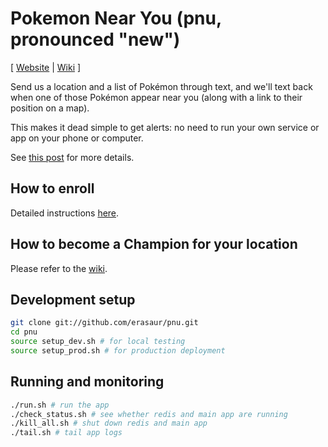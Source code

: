 Pokemon Near You (pnu, pronounced "new")
=======================

[ [Website](https://pnu.space) | [Wiki](https://github.com/erasaur/pnu/wiki) ]

Send us a location and a list of Pokémon through text, and we'll text back when one of those Pokémon appear near you (along with a link to their position on a map).

This makes it dead simple to get alerts: no need to run your own service or app on your phone or computer.

See [this post](https://www.reddit.com/r/pokemongodev/comments/4wvukl/distributed_smsbased_pok%C3%A9mon_alert_system/) for more details.

## How to enroll
Detailed instructions [here](https://pnu.space).

## How to become a Champion for your location
Please refer to the [wiki](https://github.com/erasaur/pnu/wiki/Enroll-to-be-a-Champion).

## Development setup
```bash
git clone git://github.com/erasaur/pnu.git
cd pnu
source setup_dev.sh # for local testing
source setup_prod.sh # for production deployment
```

## Running and monitoring
```bash
./run.sh # run the app
./check_status.sh # see whether redis and main app are running
./kill_all.sh # shut down redis and main app
./tail.sh # tail app logs
```
